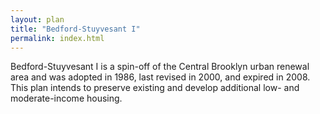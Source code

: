 ```yaml
---
layout: plan
title: "Bedford-Stuyvesant I"
permalink: index.html
---
```


Bedford-Stuyvesant I is a spin-off of the Central Brooklyn urban renewal area and was adopted in 1986, last revised in 2000, and expired in 2008. This plan intends to preserve existing and develop additional low- and moderate-income housing.  